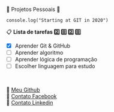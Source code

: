 :beginner: Projetos Pessoais :beginner:

`console.log("Starting at GIT in 2020")`

:clipboard: **Lista de tarefas :two: :zero: :two: :zero:**
- [x] Aprender Git & GitHub
- [ ] Aprender algoritmo
- [ ] Aprender lógica de programação
- [ ] Escolher linguagem para estudo
<br>

:link: [Meu Github](https://github.com/gssantos94)<br>
:link: [Contato Facebook](https://www.facebook.com/guzt.santos)<br>
:link: [Contato Linkedin](https://www.linkedin.com/in/gs-santos)
